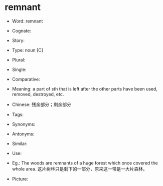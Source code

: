 # remnant

- Word: remnant
- Cognate: 
- Story: 

- Type: noun [C]
- Plural: 
- Single: 
- Comparative: 
- Meaning: a part of sth that is left after the other parts have been used, removed, destroyed, etc.
- Chinese: 残余部分；剩余部分
- Tags: 
- Synonyms: 
- Antonyms: 
- Similar: 
- Use: 
- Eg.: The woods are remnants of a huge forest which once covered the whole area. 这片树林只是剩下的一部分，原来这一带是一大片森林。
- Picture: 

